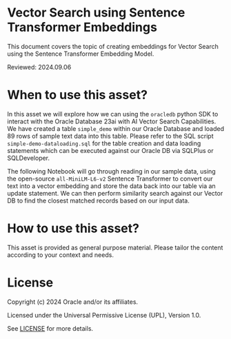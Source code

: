 # Vector Search using Sentence Transformer Embeddings
 
This document covers the topic of creating embeddings for Vector Search using the Sentence Transformer Embedding Model.

Reviewed: 2024.09.06
 

# When to use this asset?

In this asset we will explore how we can using the `oracledb` python SDK to interact with the Oracle Database 23ai with AI Vector Search Capabilities. We have created a table `simple_demo` within our Oracle Database and loaded 89 rows of sample text data into this table. Please refer to the SQL script `simple-demo-dataloading.sql` for the table creation and data loading statements which can be executed against our Oracle DB via SQLPlus or SQLDeveloper.

The following Notebook will go through reading in our sample data, using the open-source `all-MiniLM-L6-v2` Sentence Transformer to convert our text into a vector embedding and store the data back into our table via an update statement. We can then perform similarity search against our Vector DB to find the closest matched records based on our input data.


# How to use this asset?

This asset is provided as general purpose material. Please tailor the content according to your context and needs.


# License
 
Copyright (c) 2024 Oracle and/or its affiliates.
 
Licensed under the Universal Permissive License (UPL), Version 1.0.
 
See [LICENSE](https://github.com/oracle-devrel/technology-engineering/blob/main/LICENSE) for more details.
